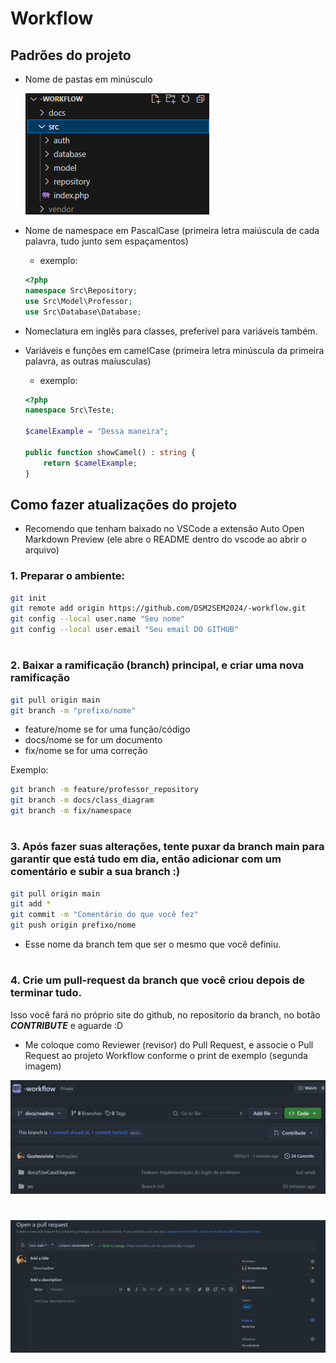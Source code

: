 # Workflow

## Padrões do projeto

- Nome de pastas em minúsculo

    ![alt text](./docs/readme/image3.png)
- Nome de namespace em PascalCase (primeira letra maiúscula de cada palavra, tudo junto sem espaçamentos)
    - exemplo:
    ```php
    <?php
    namespace Src\Repository;
    use Src\Model\Professor;
    use Src\Database\Database;
    ```

- Nomeclatura em inglês para classes, preferível para variáveis também.
- Variáveis e funções em camelCase (primeira letra minúscula da primeira palavra, as outras maíusculas)
    - exemplo:
    ```php
    <?php
    namespace Src\Teste;

    $camelExample = "Dessa maneira";

    public function showCamel() : string {
        return $camelExample;
    }
    ```

## Como fazer atualizações do projeto

- Recomendo que tenham baixado no VSCode a extensão Auto Open Markdown Preview (ele abre o README dentro do vscode ao abrir o arquivo)

### 1. Preparar o ambiente:

```sh
git init
git remote add origin https://github.com/DSM2SEM2024/-workflow.git
git config --local user.name "Seu nome"
git config --local user.email "Seu email DO GITHUB"
```
#

### 2. Baixar a ramificação (branch) principal, e criar uma nova ramificação
```sh
git pull origin main
git branch -m "prefixo/nome"
```

- feature/nome se for uma função/código
- docs/nome se for um documento
- fix/nome se for uma correção

Exemplo:
```sh
git branch -m feature/professor_repository
git branch -m docs/class_diagram
git branch -m fix/namespace
```

#

### 3. Após fazer suas alterações, tente puxar da branch main para garantir que está tudo em dia, então adicionar com um comentário e subir a sua branch :)
```sh
git pull origin main
git add *
git commit -m "Comentário do que você fez"
git push origin prefixo/nome
```

- Esse nome da branch tem que ser o mesmo que você definiu.

#

### 4. Crie um pull-request da branch que você criou depois de terminar tudo.

Isso você fará no próprio site do github, no repositorio da branch, no botão ***CONTRIBUTE*** e aguarde :D

- Me coloque como Reviewer (revisor) do Pull Request, e associe o Pull Request ao projeto Workflow conforme o print de exemplo (segunda imagem)

![Captura de tela do repositório remoto no Github, com ênfase no botão de criar Pull-Request](./docs/readme/image1.png)

#

![Captura de tela do repositório remoto no Github, na tela de Pull Request](./docs/readme/image2.png)